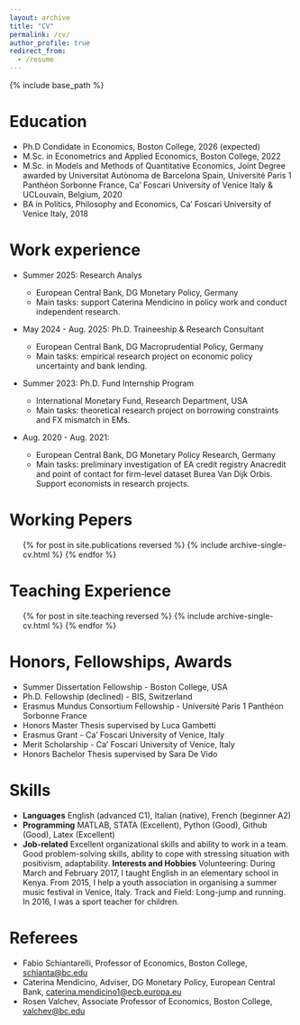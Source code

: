 ```yaml
---
layout: archive
title: "CV"
permalink: /cv/
author_profile: true
redirect_from:
  - /resume
---
```


{% include base_path %}

Education
======
* Ph.D Condidate in Economics, Boston College, 2026 (expected)
* M.Sc. in Econometrics and Applied Economics, Boston College, 2022
* M.Sc. in Models and Methods of Quantitative Economics, Joint Degree awarded by Universitat Autònoma de Barcelona Spain, Université Paris 1 Panthéon Sorbonne France, Ca’ Foscari University of Venice Italy & UCLouvain, Belgium, 2020
* BA in Politics, Philosophy and Economics, Ca’ Foscari University of Venice Italy, 2018

Work experience
======
* Summer 2025: Research Analys
  * European Central Bank, DG Monetary Policy, Germany
  * Main tasks: support Caterina Mendicino in policy work and conduct independent research.

* May 2024 - Aug. 2025: Ph.D. Traineeship & Research Consultant
  * European Central Bank, DG Macroprudential Policy, Germany
  * Main tasks: empirical research project on economic policy uncertainty and bank lending.

* Summer 2023: Ph.D. Fund Internship Program
  * International Monetary Fund, Research Department, USA
  * Main tasks: theoretical research project on borrowing constraints and FX mismatch in EMs.
 
* Aug. 2020 - Aug. 2021:
  * European Central Bank, DG Monetary Policy Research, Germany
  * Main tasks: preliminary investigation of EA credit registry Anacredit and point of contact for
firm-level dataset Burea Van Dijk Orbis. Support economists in research projects.
 
Working Pepers
======
  <ul>{% for post in site.publications reversed %}
    {% include archive-single-cv.html %}
  {% endfor %}</ul>

Teaching Experience
======
  <ul>{% for post in site.teaching reversed %}
    {% include archive-single-cv.html %}
  {% endfor %}</ul>
  
Honors, Fellowships, Awards
======
* Summer Dissertation Fellowship - Boston College, USA
* Ph.D. Fellowship (declined) - BIS, Switzerland
* Erasmus Mundus Consortium Fellowship - Université Paris 1 Panthéon Sorbonne France
* Honors Master Thesis supervised by Luca Gambetti
* Erasmus Grant - Ca’ Foscari University of Venice, Italy
* Merit Scholarship - Ca’ Foscari University of Venice, Italy
* Honors Bachelor Thesis supervised by Sara De Vido

Skills
======
* **Languages** English (advanced C1), Italian (native), French (beginner A2)
* **Programming** MATLAB, STATA (Excellent), Python (Good), Github (Good), Latex (Excellent)
* **Job-related** Excellent organizational skills and ability to work in a team. Good problem-solving skills, ability to
cope with stressing situation with positivism, adaptability.
**Interests and Hobbies** Volunteering: During March and February 2017, I taught English in an elementary school in Kenya.
From 2015, I help a youth association in organising a summer music festival in Venice, Italy.
Track and Field: Long-jump and running. In 2016, I was a sport teacher for children.

Referees
======
* Fabio Schiantarelli, Professor of Economics, Boston College, [schianta@bc.edu](mailto:schianta@bc.edu)
* Caterina Mendicino, Adviser, DG Monetary Policy, European Central Bank, [caterina.mendicino1@ecb.europa.eu](mailto:caterina.mendicino1@ecb.europa.eu)
* Rosen Valchev, Associate Professor of Economics, Boston College, [valchev@bc.edu](mailto:valchev@bc.edu)
